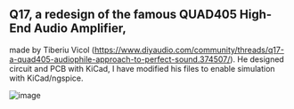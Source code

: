 ## Q17, a redesign of the famous QUAD405 High-End Audio Amplifier, 
made by Tiberiu Vicol (https://www.diyaudio.com/community/threads/q17-a-quad405-audiophile-approach-to-perfect-sound.374507/). He designed circuit and PCB with KiCad, I have modified his files to enable simulation with KiCad/ngspice.

![image](https://github.com/labtroll/KiCad-Simulations/assets/3527219/040b5529-712d-443c-b6d0-863e76d1e2e6)
